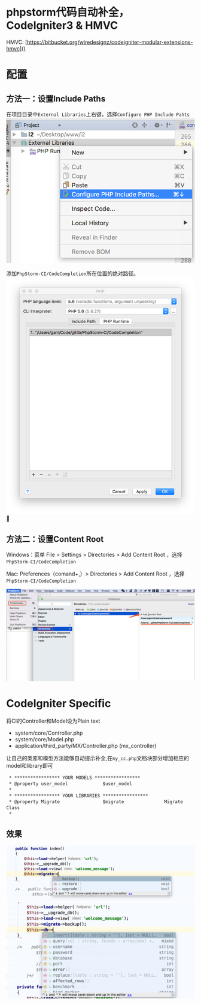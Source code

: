 # phpstorm代码自动补全， CodeIgniter3 & HMVC

HMVC: [https://bitbucket.org/wiredesignz/codeigniter-modular-extensions-hmvc]()

# 配置

## 方法一：设置Include Paths

在项目目录中`External Libraries`上右键，选择`Configure PHP Include Pahts`
![s](https://github.com/ganl/mdAssets/raw/master/img/phpStorm-ci/WX20170930-201933@2x.png)

添加`PhpStorm-CI/CodeCompletion`所在位置的绝对路径。
![s](https://github.com/ganl/mdAssets/raw/master/img/phpStorm-ci/2017-09-30%2020.15.24.png)

## 方法二：设置Content Root

Windows：菜单 File > Settings > Directories > Add Content Root ，选择`PhpStorm-CI/CodeCompletion`

Mac: Preferences（comand+,）> Directories > Add Content Root ，选择`PhpStorm-CI/CodeCompletion`

![s](https://github.com/ganl/mdAssets/raw/master/img/phpStorm-ci/WX20170930-203042@2x.png)


# CodeIgniter Specific

将CI的Controller和Model设为Plain text

* system/core/Controller.php
* system/core/Model.php
* application/third_party/MX/Controller.php (mx_controller)

让自己的类库和模型方法能够自动提示补全,在`my_cc.php`文档块部分增加相应的model和library即可

```
 * ***************** YOUR MODELS *****************
 * @property user_model             $user_model
 *
 * ***************** YOUR LIBRARIES *****************
 * @property Migrate                $migrate               Migrate Class
 *
```

## 效果

![s](https://github.com/ganl/mdAssets/raw/master/img/phpStorm-ci/WX20170930-205656@2x.png)
![s](https://github.com/ganl/mdAssets/raw/master/img/phpStorm-ci/WX20170930-205735@2x.png)



